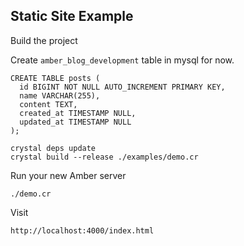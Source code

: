 ## Static Site Example

Build the project

Create `amber_blog_development` table in mysql for now.

```mysql
CREATE TABLE posts (
  id BIGINT NOT NULL AUTO_INCREMENT PRIMARY KEY,
  name VARCHAR(255),
  content TEXT,
  created_at TIMESTAMP NULL,
  updated_at TIMESTAMP NULL
);
```

```crystal
crystal deps update
crystal build --release ./examples/demo.cr
```
Run your new Amber server
```crystal
./demo.cr
```
Visit
```crystal
http://localhost:4000/index.html
```
